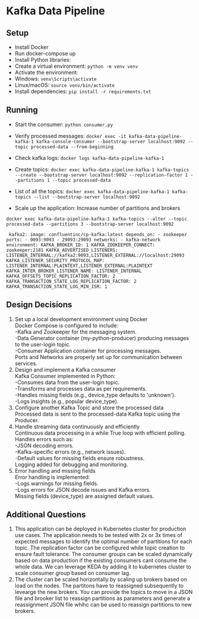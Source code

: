 # Kafka Data Pipeline

## Setup

- Install Docker
- Run docker-compose up
- Install Python libraries:
- Create a virtual environment: `python -m venv venv`
- Activate the environment:
- Windows: `venv\Scripts\activate`
- Linux/macOS: `source venv/bin/activate`
- Install dependencies: `pip install -r requirements.txt`

## Running

- Start the consumer: `python consumer.py`
- Verify processed messages:
  `docker exec -it kafka-data-pipeline-kafka-1 kafka-console-consumer --bootstrap-server localhost:9092 --topic processed-data --from-beginning`

- Check kafka logs:
  `docker logs kafka-data-pipeline-kafka-1`

- Create topics:
  `docker exec kafka-data-pipeline-kafka-1 kafka-topics --create --bootstrap-server localhost:9092 --replication-factor 1 --partitions 1 --topic processed-data`

- List of all the topics:
  `docker exec kafka-data-pipeline-kafka-1 kafka-topics --list --bootstrap-server localhost:9092`

- Scale up the application: Increase number of partitions and brokers

`docker exec kafka-data-pipeline-kafka-1 kafka-topics --alter --topic processed-data --partitions 3 --bootstrap-server localhost:9092`

` kafka2:
    image: confluentinc/cp-kafka:latest
    depends_on:
      - zookeeper
    ports:
      - 9093:9093
      - 29093:29093
    networks:
      - kafka-network
    environment:
      KAFKA_BROKER_ID: 1
      KAFKA_ZOOKEEPER_CONNECT: zookeeper:2181
      KAFKA_ADVERTISED_LISTENERS: LISTENER_INTERNAL://kafka2:9093,LISTENER_EXTERNAL://localhost:29093
      KAFKA_LISTENER_SECURITY_PROTOCOL_MAP: LISTENER_INTERNAL:PLAINTEXT,LISTENER_EXTERNAL:PLAINTEXT
      KAFKA_INTER_BROKER_LISTENER_NAME: LISTENER_INTERNAL
      KAFKA_OFFSETS_TOPIC_REPLICATION_FACTOR: 2
      KAFKA_TRANSACTION_STATE_LOG_REPLICATION_FACTOR: 2
      KAFKA_TRANSACTION_STATE_LOG_MIN_ISR: 1`

## Design Decisions

1. Set up a local development environment using Docker  
      Docker Compose is configured to include:  
         -Kafka and Zookeeper for the messaging system.  
         -Data Generator container (my-python-producer) producing messages to the user-login topic.  
         -Consumer Application container for processing messages.  
      Ports and Networks are properly set up for communication between services.  
2. Design and implement a Kafka consumer  
      Kafka Consumer implemented in Python:  
         -Consumes data from the user-login topic.  
         -Transforms and processes data as per requirements.  
         -Handles missing fields (e.g., device_type defaults to 'unknown').  
         -Logs insights (e.g., popular device_type).   
3. Configure another Kafka Topic and store the processed data  
      Processed data is sent to the processed-data Kafka topic using the Producer.  
4. Handle streaming data continuously and efficiently  
      Continuous data processing in a while True loop with efficient polling.  
      Handles errors such as:  
         -JSON decoding errors.  
         -Kafka-specific errors (e.g., network issues).  
         -Default values for missing fields ensure robustness.  
      Logging added for debugging and monitoring.  
5. Error handling and missing fields  
      Error handling is implemented:  
        -Logs warnings for missing fields.  
        -Logs errors for JSON decode issues and Kafka errors.  
      Missing fields (device_type) are assigned default values.  

## Additional Questions  
1. This application can be deployed in Kubernetes cluster for production use cases. The application needs to be tested with 2x or 3x times of expected messages to identify the optimal number of partitions for each topic. The replication factor can be configured while topic creation to ensure fault tolerance. The consumer groups can be scaled dynamically based on data production if the existing consumers cant consume the whole data. We can leverage KEDA by adding it to kubernetes cluster to scale consumer group based on consumer lag.  
2. The cluster can be scaled horizontally by scaling up brokers based on load on the nodes. The partitons have to reassigned subsequently to levearge the new brokers. You can provide the topics to move in a JSON file and brooker list to reassign partitions as parameters and generate a reassignment JSON file whihc can be used to reassign partitions to new brokers.

